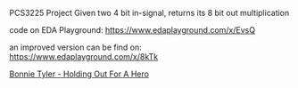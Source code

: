 PCS3225 Project
Given two 4 bit in-signal, returns its 8 bit out multiplication

code on EDA Playground: https://www.edaplayground.com/x/EvsQ

an improved version can be find on: https://www.edaplayground.com/x/8kTk

[Bonnie Tyler - Holding Out For A Hero](https://www.youtube.com/watch?v=bWcASV2sey0&ab_channel=bonnietylerVEVO)
